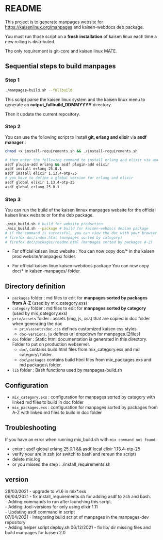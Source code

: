 # README

This project is to generate manpages website for https://kaisenlinux.org/manpages and kaisen-webdocs deb package.

You must run those script on a **fresh installation** of kaisen linux each time a new rolling is distributed.

The only requirement is git-core and kaisen linux MATE.

## Sequential steps to build manpages

### Step 1

```bash
./manpages-build.sh --fullbuild
```
This script parse the kaisen linux system and the kaisen linux menu to generate an **output_fullbuild_DDMMYYYY** directory.

Then it update the current repository.

### Step 2

You can use the following script to install **git, erlang and elixir** via **asdf manager** :

```bash
chmod +x install-requirements.sh && ./install-requirements.sh
```

```bash
# then enter the following command to install erlang and elixir via asdf
asdf plugin-add erlang && asdf plugin-add elixir
asdf install erlang 25.0.1
asdf install elixir 1.13.4-otp-25
# you have to define a global version for erlang and elixir
asdf global elixir 1.13.4-otp-25
asdf global erlang 25.0.1 
```

### Step 3

You can run the build of the kaisen linnux manpages website for the official kaisen linux website or for the deb package.

```bash
./mix_build.sh # build for website production
./mix_build.sh --package # build for kaisen-webdocs debian package
# if the command is successful, you can view the doc with your browser
# firefox doc/index.html (manpages sorted by category)
# firefox doc/packages/readme.html (manpages sorted by packages A-Z)
```

- For official kaisen linux website :
You can now copy doc/* in the kaisen prod website/manpages/ folder.

- For official kaisen linux kaisen-webdocs package
You can now copy doc/* in kaisen-manpages/ folder.


## Directory definition

- `packages` folder : md files to edit for **manpages sorted by packages from A-Z** (used by mix_category.exs)  
- `category` folder : md files to edit for **manpages sorted by category** (used by mix_category.exs)
- `priv/assets` folder : assets (img, js, css) that are copied in doc folder when generating the doc
    - `priv\assets\doc.css` defines customized kaisen css styles.
    - `doc-versions.js` defines url dropdown for manpages.(2files)
- `doc` folder : Static html documentation is generated in this directory. Folder to put on production webserver.
    - `doc\` contains build html files from mix_category.exs and md category\ folder.
    - `doc\packages` contains build html files from mix_packages.exs and md packages\ folder.
- `lib` folder : Bash functions used by manpages-build.sh

## Configuration

- `mix_category.exs` : configuration for manpages sorted by category with linked md files to build in doc folder
- `mix_packages.exs` : configuration for manpages sorted by packages from A-Z with linked md files to build in doc folder

## Troubleshooting

If you have an error when running mix_build.sh with `mix command not found`:
- enter : asdf global erlang 25.0.1 && asdf local elixir 1.13.4-otp-25                            
- verify your are in zsh (or switch to bash and rereun the script)
- delete mix.log
- or you missed the step : ./install_requirements.sh

## version

28/03/2021 - upgrade to v1.6 in mix*.exs  
06/04/2021 - fix install_requirements.sh for adding asdf to zsh and bash.  
	   - Adding commands to run after launching this script.  
	   - Adding .tool-versions for only using elixir 1.11  
	   - Updating asdf command in script  	
07/04/2021 - Integrating build script of manpages in the manpages-dev repository  
	   - Adding helper script deploy.sh
06/12/2021 - fix lib/ dir missing files and build manpages for kaisen 2.0
